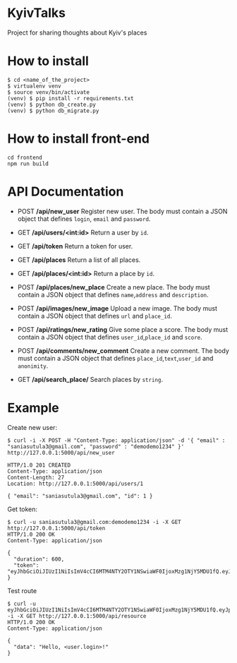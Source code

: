 KyivTalks
========

Project for sharing thoughts about Kyiv's places


How to install
========


```
$ cd <name_of_the_project>
$ virtualenv venv
$ source venv/bin/activate
(venv) $ pip install -r requirements.txt
(venv) $ python db_create.py   
(venv) $ python db_migrate.py
```

How to install front-end
========
```
cd frontend
npm run build
```

API Documentation
========

- POST **/api/new_user**
Register new user. The body must contain a JSON object that defines `login`, `email` and `password`.

- GET **/api/users/&lt;int:id&gt;**
Return a user by `id`.

- GET **/api/token**
Return a token for user.

- GET **/api/places**
Return a list of all places.

- GET **/api/places/&lt;int:id&gt;**
Return a place by `id`.

- POST **/api/places/new_place**
Create a new place. The body must contain a JSON object that defines `name`,`address` and `description`.

- POST **/api/images/new_image**
Upload a new image. The body must contain a JSON object that defines `url` and `place_id`.

- POST **/api/ratings/new_rating**
Give some place a score. The body must contain a JSON object that defines `user_id`,`place_id` and `score`.

- POST **/api/comments/new_comment**
Create a new comment. The body must contain a JSON object that defines `place_id`,`text`,`user_id` and `anonimity`.

- GET **/api/search_place/<string>**
Search places by `string`.

Example
========

Create new user:
```
$ curl -i -X POST -H "Content-Type: application/json" -d '{ "email" : "saniasutula3@gmail.com", "password" : "demodemo1234" }' http://127.0.0.1:5000/api/new_user

HTTP/1.0 201 CREATED
Content-Type: application/json
Content-Length: 27
Location: http://127.0.0.1:5000/api/users/1

{ "email": "saniasutula3@gmail.com", "id": 1 }

```

Get token:
```
$ curl -u saniasutula3@gmail.com:demodemo1234 -i -X GET http://127.0.0.1:5000/api/token
HTTP/1.0 200 OK
Content-Type: application/json

{
  "duration": 600,
  "token": "eyJhbGciOiJIUzI1NiIsImV4cCI6MTM4NTY2OTY1NSwiaWF0IjoxMzg1NjY5MDU1fQ.eyJpZCI6MX0.XbOEFJkhjHJ5uRINh2JA1BPzXjSohKYDRT472wGOvjc"
}
```

Test route
```
$ curl -u eyJhbGciOiJIUzI1NiIsImV4cCI6MTM4NTY2OTY1NSwiaWF0IjoxMzg1NjY5MDU1fQ.eyJpZCI6MX0.XbOEFJkhjHJ5uRINh2JA1BPzXjSohKYDRT472wGOvjc:x -i -X GET http://127.0.0.1:5000/api/resource
HTTP/1.0 200 OK
Content-Type: application/json

{
  "data": "Hello, <user.login>!"
}
```
